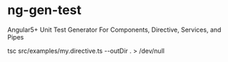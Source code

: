 # ng-gen-test
Angular5+ Unit Test Generator For Components, Directive, Services, and Pipes

tsc src/examples/my.directive.ts --outDir . > /dev/null
